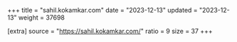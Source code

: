 +++
title = "sahil.kokamkar.com"
date = "2023-12-13"
updated = "2023-12-13"
weight = 37698

[extra]
source = "https://sahil.kokamkar.com/"
ratio = 9
size = 37
+++
